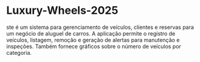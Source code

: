 # Luxury-Wheels-2025
ste é um sistema para gerenciamento de veículos, clientes e reservas para um negócio de aluguel de carros. A aplicação permite o registro de veículos, listagem, remoção e geração de alertas para manutenção e inspeções. Também fornece gráficos sobre o número de veículos por categoria.

